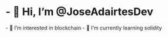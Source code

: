 <h1>- 👋 Hi, I’m @JoseAdairtesDev</h1>
- 👀 I’m interested in blockchain
- 🌱 I’m currently learning solidity


<!---
JoseAdairtesDev/JoseAdairtesDev is a ✨ special ✨ repository because its `README.md` (this file) appears on your GitHub profile.
You can click the Preview link to take a look at your changes.
--->
